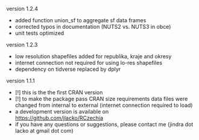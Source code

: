 version 1.2.4
  - added function union_sf to aggregate sf data frames
  - corrected typos in documentation (NUTS2 vs. NUTS3 in obce)
  - unit tests optimized

version 1.2.3
  - low resolution shapefiles added for republika, kraje and okresy
  - internet connection not required for using lo-res shapefiles
  - dependency on tidverse replaced by dplyr

version 1.1.1
  - [!] this is the the first CRAN version
  - [!] to make the package pass CRAN size requirements data files were changed from internal to external (internet connection required to load)
  - a development version is available on https://github.com/jlacko/RCzechia
  - if you have any questions or suggestions, please contact me (jindra dot lacko at gmail dot com)
